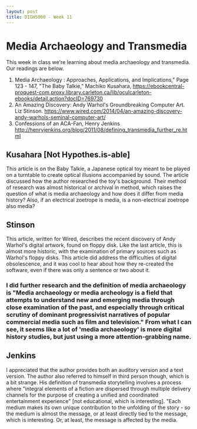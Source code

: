 ```yaml
---
layout: post
title: DIGH5000 - Week 11
---
```

# Media Archaeology and Transmedia #

This week in class we're learning about media archaeology and transmedia. Our readings are below.

1. Media Archaeology : Approaches, Applications, and Implications," Page 123 - 147, "The Baby Talkie," Machiko Kusahara, https://ebookcentral-proquest-com.proxy.library.carleton.ca/lib/oculcarleton-ebooks/detail.action?docID=769730
2. An Amazing Discovery: Andy Warhol's Groundbreaking Computer Art. Liz Stinson. https://www.wired.com/2014/04/an-amazing-discovery-andy-warhols-seminal-computer-art/
3. Confessions of an ACA-Fan, Henry Jenkins http://henryjenkins.org/blog/2011/08/defining_transmedia_further_re.html


## Kusahara [Not Hypothes.is-able]
This article is on the Baby Talkie, a Japanese optical toy meant to be played on a turntable to create optical illusions accompanied by sound. The article discussed how the author researched the toy's background. Their method of research was almost historical or archival in method, which raises the question of what is media archaeology and how does it differ from media history? Also, if an electrical zoetrope is media, is a non-electrical zoetrope also media?

## Stinson
This article, written for Wired, describes the recent discovery of Andy Warhol's digital artwork, found on floppy disk. Like the last article, this is almost more historic, with the examination of primary sources such as Warhol's floppy disks. This article did address the difficulties of digital obsolescence, and it was cool to hear about how they re-created the software, even if there was only a sentence or two about it. 

### I did further research and the definition of media archaeology is "Media archaeology or media archeology is a field that attempts to understand new and emerging media through close examination of the past, and especially through critical scrutiny of dominant progressivist narratives of popular commercial media such as film and television." From what I can see, it seems like a lot of 'media archaeology' is more digital history studies, but just using a more attention-grabbing name.

## Jenkins
I appreciated that the author provides both an auditory version and a text version. The author also referred to himself in third person though, which is a bit strange. His definition of transmedia storytelling involves a process where "integral elements of a fiction are dispersed through multiple delivery channels for the purpose of creating a unified and coordinated entertainment experience" [not educational, which is interesting]. "Each medium makes its own unique contribution to the unfolding of the story - so the medium is almost the message, or at least directly tied to the message, which is interesting. Or, at least, the message is affected by the media. 
